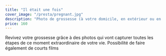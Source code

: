 ```yaml
---
title: "Il était une fois"
cover_image: "/presta/pregnant.jpg"
description: "Photo de grossesse (à votre domicile, en extérieur ou en studio)"
price: 160
---
```


Revivez votre grossesse grâce à des photos qui vont capturer toutes les étapes de ce moment extraordinaire de votre vie. Possibilité de faire également de courts films
  